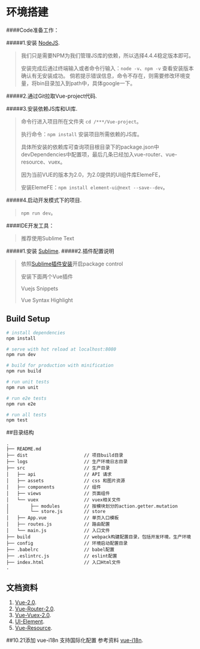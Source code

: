 环境搭建
====
####Code准备工作：

#####1.安装 [NodeJS](http://nodejs.cn/).

>我们只是需要NPM为我们管理JS库的依赖，所以选择4.4.4稳定版本即可。
>
>安装完成后通过终端输入或者命令行输入：`node -v`、`npm -v` 查看安装版本确认有无安装成功。
>倘若提示错误信息，命令不存在，则需要修改环境变量，将bin目录加入到path中，具体google一下。

#####2.通过Git拉取Vue-project代码.

#####3.安装依赖JS库和UI库.

>命令行进入项目所在文件夹 `cd /***/Vue-project`。
>
>执行命令：`npm install` 安装项目所需依赖的JS库。
>
>具体所安装的依赖库可查询项目根目录下的package.json中devDependencies中配置项，最后几条已经加入vue-router、vue-resource、vuex。
>
>因为当前VUE的版本为2.0，为2.0提供的UI组件库ElemeFE，
>
>安装ElemeFE：`npm install element-ui@next --save--dev`。

#####4.启动开发模式下的项目.

>`npm run dev`。

####IDE开发工具：
>推荐使用Sublime Text

#####1.安装 [Sublime](http://www.sublimetext.com/3).
#####2.插件配置说明
>依照[Sublime插件安装](https://www.talkingcoder.com/article/6280746799721152776)开启package control
>
>安装下面两个Vue插件
>
>Vuejs Snippets
>
>Vue Syntax Highlight

## Build Setup

``` bash
# install dependencies
npm install

# serve with hot reload at localhost:8080
npm run dev

# build for production with minification
npm run build

# run unit tests
npm run unit

# run e2e tests
npm run e2e

# run all tests
npm test
```

##目录结构

```
.
├── README.md           
├── dist                     // 项目build目录
├── logs                     // 生产环境日志目录
├── src                      // 生产目录
│   ├── api                  // API 请求
│   ├── assets               // css 和图片资源
│   ├── components           // 组件
│   ├── views                // 页面组件
│   └── vuex            	 // vuex相关文件
│ 		 ├── modules         // 按模块划分的action.getter.mutation
│   	 └── store.js        // store
│   ├── App.vue              // 单页入口模板
│   ├── routes.js            // 路由配置
│   └── main.js              // 入口文件
├── build                    // webpack构建配置目录，包括开发环境，生产环境
├── config                   // 环境启动配置目录
├── .babelrc                 // babel配置
├── .eslintrc.js             // eslint配置
├── index.html               // 入口Html文件
.
```

## 文档资料
1. [Vue-2.0](http://vuefe.cn/guide/).
2. [Vue-Router-2.0](http://vuefe.cn/vue-router/).
3. [Vue-Vuex-2.0](http://vuefe.cn/vuex/).
4. [UI-Element](http://element.eleme.io/#/).
5. [Vue-Resource](https://github.com/vuejs/vue-resource).


##10.21添加 vue-i18n 支持国际化配置
参考资料 [vue-i18n](https://kazupon.github.io/vue-i18n/).